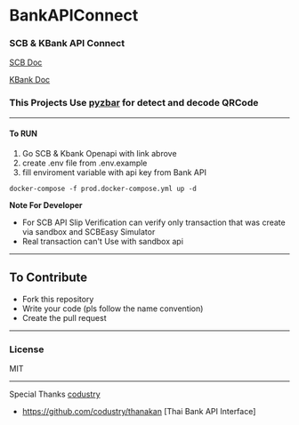# BankAPIConnect

### SCB & KBank API Connect

[SCB Doc](https://developer.scb/#/documents/documentation/basics/getting-started.html)

[KBank Doc](https://apiportal.kasikornbank.com/product)

### This Projects Use [pyzbar](https://pypi.org/project/pyzbar/) for detect and decode QRCode


---
####  To RUN
1. Go SCB & Kbank Openapi with link abrove
2. create .env file from .env.example 
3. fill enviroment variable with api key from Bank API

```shell
docker-compose -f prod.docker-compose.yml up -d
```

**Note For Developer**
- For SCB API Slip Verification can 
verify only transaction that was create via sandbox and SCBEasy Simulator 
- Real transaction can't Use with sandbox api

----
## To Contribute
- Fork this repository
- Write your code (pls follow the name convention)
- Create the pull request
----
### License 
MIT

---
Special Thanks [codustry](https://github.com/codustry)

- https://github.com/codustry/thanakan [Thai Bank API Interface]
